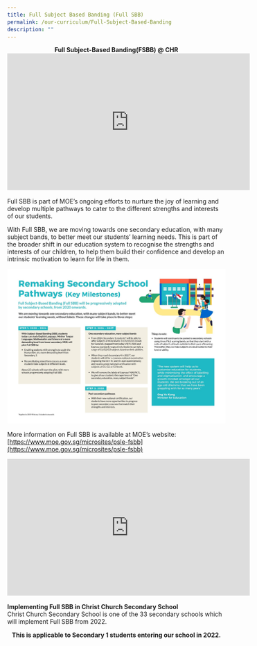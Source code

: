 ```yaml
---
title: Full Subject Based Banding (Full SBB)
permalink: /our-curriculum/Full-Subject-Based-Banding
description: ""
---
```

<center><strong>Full Subject-Based Banding(FSBB) @ CHR</strong></center>

<center><iframe width="560" height="315" src="https://www.youtube.com/embed/Vfn6lFcpZBg" title="YouTube video player" frameborder="0" allow="accelerometer; autoplay; clipboard-write; encrypted-media; gyroscope; picture-in-picture" allowfullscreen></iframe></center>

Full SBB is part of MOE’s ongoing efforts to nurture the joy of learning and develop multiple pathways to cater to the different strengths and interests of our students.

With Full SBB, we are moving towards one secondary education, with many subject bands, to better meet our students’ learning needs. This is part of the broader shift in our education system to recognise the strengths and interests of our children, to help them build their confidence and develop an intrinsic motivation to learn for life in them.

![](/images/FSBB%20image.jpeg)

More information on Full SBB is available at MOE’s website: [https://www.moe.gov.sg/microsites/psle-fsbb](https://www.moe.gov.sg/microsites/psle-fsbb)

<center><iframe width="560" height="315" src="https://www.youtube.com/embed/qTew7GF4NLs" title="YouTube video player" frameborder="0" allow="accelerometer; autoplay; clipboard-write; encrypted-media; gyroscope; picture-in-picture" allowfullscreen></iframe></center>

**Implementing Full SBB in Christ Church Secondary School**
<br>Christ Church Secondary School is one of the 33 secondary schools which will implement Full SBB from 2022.  

<center><strong>This is applicable to Secondary 1 students entering our school in 2022.</strong></center>

